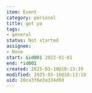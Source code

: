 ```yaml
---
item: Event
category: personal
title: got ya
tags:
- general
status: Not started
assignee:
- None
start: &id001 2022-01-01
end: *id001
created: 2025-03-10@18:13:19
modified: 2025-03-10@18:13:19
uid: 20ca3f6e3a334d9d
---
```


